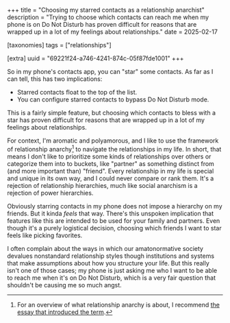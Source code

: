 +++
title = "Choosing my starred contacts as a relationship anarchist"
description = "Trying to choose which contacts can reach me when my phone is on Do Not Disturb has proven difficult for reasons that are wrapped up in a lot of my feelings about relationships."
date = 2025-02-17

[taxonomies]
tags = ["relationships"]

[extra]
uuid = "69221f24-a746-4241-874c-05f87fde1001"
+++

So in my phone's contacts app, you can "star" some contacts. As far as I can
tell, this has two implications:

- Starred contacts float to the top of the list.
- You can configure starred contacts to bypass Do Not Disturb mode.

This is a fairly simple feature, but choosing which contacts to bless with a
star has proven difficult for reasons that are wrapped up in a lot of my
feelings about relationships.

For context, I'm aromatic and polyamorous, and I like to use the framework of
relationship anarchy[^1] to navigate the relationships in my life. In short,
that means I don't like to prioritize some kinds of relationships over others or
categorize them into to buckets, like "partner" as something distinct from (and
more important than) "friend". Every relationship in my life is special and
unique in its own way, and I could never compare or rank them. It's a rejection
of relationship hierarchies, much like social anarchism is a rejection of power
hierarchies.

Obviously starring contacts in my phone does not impose a hierarchy on my
friends. But it kinda *feels* that way. There's this unspoken implication that
features like this are intended to be used for your family and partners. Even
though it's a purely logistical decision, choosing which friends I want to star
feels like picking favorites.

I often complain about the ways in which our amatonormative society devalues
nonstandard relationship styles though institutions and systems that make
assumptions about how you structure your life. But this really isn't one of
those cases; my phone is just asking me who I want to be able to reach me when
it's on Do Not Disturb, which is a very fair question that shouldn't be causing
me so much angst.

[^1]: For an overview of what relationship anarchy is about, I recommend [the
    essay that introduced the
    term](https://theanarchistlibrary.org/library/andie-nordgren-the-short-instructional-manifesto-for-relationship-anarchy).

